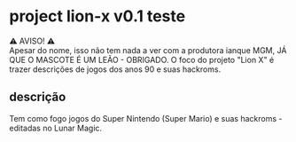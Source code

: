 # project lion-x v0.1 teste

⚠️ AVISO! ⚠️ \
Apesar do nome, isso não tem nada a ver com a produtora ianque MGM, JÁ QUE O MASCOTE É UM LEÃO - OBRIGADO. O foco do projeto "Lion X" é trazer descrições de jogos dos anos 90 e suas hackroms.

## descrição
Tem como fogo jogos do Super Nintendo (Super Mario) e suas hackroms - editadas no Lunar Magic.
